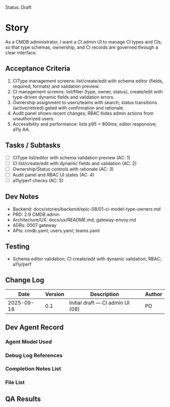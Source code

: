 Status: Draft

# Story
As a CMDB administrator,
I want a CI admin UI to manage CI types and CIs,
so that type schemas, ownership, and CI records are governed through a clear interface.

## Acceptance Criteria
1. CIType management screens: list/create/edit with schema editor (fields, required, formats) and validation preview.
2. CI management screens: list/filter (type, owner, status), create/edit with type-driven dynamic fields and validation errors.
3. Ownership assignment to users/teams with search; status transitions (active/retired) gated with confirmation and rationale.
4. Audit panel shows recent changes; RBAC hides admin actions from unauthorized users.
5. Accessibility and performance: lists p95 < 800ms; editor responsive; a11y AA.

## Tasks / Subtasks
- [ ] CIType list/editor with schema validation preview (AC: 1)
- [ ] CI list/create/edit with dynamic fields and validation (AC: 2)
- [ ] Ownership/Status controls with rationale (AC: 3)
- [ ] Audit panel and RBAC UI states (AC: 4)
- [ ] a11y/perf checks (AC: 5)

## Dev Notes
- Backend: docs/stories/backend/epic-08/01-ci-model-type-owners.md
- PRD: 2.9 CMDB admin
- Architecture/UX: docs/ux/README.md; gateway-envoy.md
- ADRs: 0007 gateway
- APIs: cmdb.yaml; users.yaml; teams.yaml

## Testing
- Schema editor validation; CI create/edit with dynamic validation; RBAC; a11y/perf

## Change Log
| Date       | Version | Description                                  | Author |
|------------|---------|----------------------------------------------|--------|
| 2025-09-18 | 0.1     | Initial draft — CI admin UI (08)             | PO     |

## Dev Agent Record

### Agent Model Used
<record at implementation time>

### Debug Log References
<links at implementation time>

### Completion Notes List
<notes at implementation time>

### File List
<files at implementation time>

## QA Results
<QA to fill>

